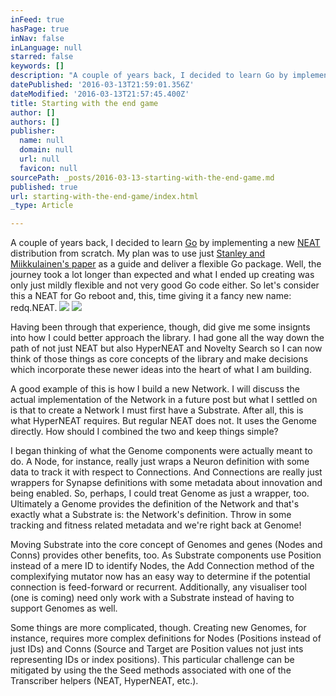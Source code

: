 ```yaml
---
inFeed: true
hasPage: true
inNav: false
inLanguage: null
starred: false
keywords: []
description: "A couple of years back, I decided to learn Go by implementing a new NEAT distribution from scratch. My plan was to use just Stanley and Miikkulainen's paper as a guide and deliver a flexible Go package. Well, the journey took a lot longer than expected and what I ended up creating was only just mildly flexible and not very good Go code either. So let's consider this a NEAT for Go reboot and, this, time giving it a fancy new name: redq.NEAT.\_"
datePublished: '2016-03-13T21:59:01.356Z'
dateModified: '2016-03-13T21:57:45.400Z'
title: Starting with the end game
author: []
authors: []
publisher:
  name: null
  domain: null
  url: null
  favicon: null
sourcePath: _posts/2016-03-13-starting-with-the-end-game.md
published: true
url: starting-with-the-end-game/index.html
_type: Article

---
```

A couple of years back, I decided to learn [Go][0] by implementing a new [NEAT][1] distribution from scratch. My plan was to use just [Stanley and Miikkulainen's paper][2] as a guide and deliver a flexible Go package. Well, the journey took a lot longer than expected and what I ended up creating was only just mildly flexible and not very good Go code either. So let's consider this a NEAT for Go reboot and, this, time giving it a fancy new name: redq.NEAT. ![](https://the-grid-user-content.s3-us-west-2.amazonaws.com/41e485ef-d86b-4015-b308-4b105e610cf1.jpg)
![](https://the-grid-user-content.s3-us-west-2.amazonaws.com/4923050e-ce6c-4c54-a0d6-716e46097fcf.jpg)

Having been through that experience, though, did give me some insignts into how I could better approach the library. I had gone all the way down the path of not just NEAT but also HyperNEAT and Novelty Search so I can now think of those things as core concepts of the library and make decisions which incorporate these newer ideas into the heart of what I am building.

A good example of this is how I build a new Network. I will discuss the actual implementation of the Network in a future post but what I settled on is that to create a Network I must first have a Substrate. After all, this is what HyperNEAT requires. But regular NEAT does not. It uses the Genome directly. How should I combined the two and keep things simple?

I began thinking of what the Genome components were actually meant to do. A Node, for instance, really just wraps a Neuron definition with some data to track it with respect to Connections. And Connections are really just wrappers for Synapse definitions with some metadata about innovation and being enabled. So, perhaps, I could treat Genome as just a wrapper, too. Ultimately a Genome provides the definition of the Network and that's exactly what a Substrate is: the Network's definition. Throw in some tracking and fitness related metadata and we're right back at Genome!

Moving Substrate into the core concept of Genomes and genes (Nodes and Conns) provides other benefits, too. As Substrate components use Position instead of a mere ID to identify Nodes, the Add Connection method of the complexifying mutator now has an easy way to determine if the potential connection is feed-forward or recurrent. Additionally, any visualiser tool (one is coming) need only work with a Substrate instead of having to support Genomes as well.

Some things are more complicated, though. Creating new Genomes, for instance, requires more complex definitions for Nodes (Positions instead of just IDs) and Conns (Source and Target are Position values not just ints representing IDs or index positions). This particular challenge can be mitigated by using the the Seed methods associated with one of the Transcriber helpers (NEAT, HyperNEAT, etc.).


[0]: https://golang.org/
[1]: http://www.cs.ucf.edu/~kstanley/neat.html
[2]: http://nn.cs.utexas.edu/keyword?stanley:ec02